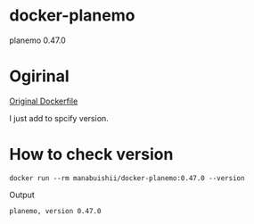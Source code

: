 # docker-planemo

planemo 0.47.0

# Ogirinal

[Original Dockerfile](https://github.com/bgruening/docker-recipes/blob/master/planemo/Dockerfile)

I just add to spcify version.

# How to check version

```
docker run --rm manabuishii/docker-planemo:0.47.0 --version
```

Output

```
planemo, version 0.47.0
```

